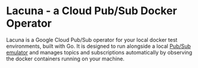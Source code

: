 # Lacuna - a Cloud Pub/Sub Docker Operator

Lacuna is a Google Cloud Pub/Sub operator for your local docker test environments, built with Go. It is designed to run alongside a local [Pub/Sub emulator](https://cloud.google.com/pubsub/docs/emulator) and manages topics and subscriptions automatically by observing the docker containers running on your machine.